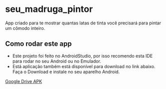 # seu_madruga_pintor

App criado para te mostrar quantas latas de tinta você precisará para pintar um cômodo inteiro.

## Como rodar este app

- Este projeto foi feito no AndroidStudio, por isso recomendo esta IDE para rodar no seu Android ou no Emulador.
- Está aplicação também está disponível para download no link abaixo. Faça o Download e instale no seu aparelho Android.

[Google Drive APK](https://drive.google.com/file/d/1OG3qsegoJ6k9foUQbo2NgcNxigtFk1xW/view?usp=sharing)
